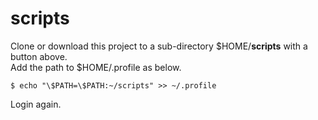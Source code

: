 # scripts
Clone or download this project to a sub-directory $HOME/**scripts** with a button above.  
Add the path to $HOME/.profile as below.  

    $ echo "\$PATH=\$PATH:~/scripts" >> ~/.profile

Login again.

